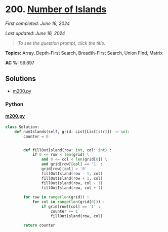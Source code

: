 # 200. [Number of Islands](<https://leetcode.com/problems/number-of-islands>)

*First completed: June 16, 2024*

*Last updated: June 16, 2024*


> *To see the question prompt, click the title.*

**Topics:** Array, Depth-First Search, Breadth-First Search, Union Find, Matrix

**AC %:** 59.697


## Solutions

- [m200.py](<../my-submissions/m200.py>)
### Python
#### [m200.py](<../my-submissions/m200.py>)
```Python
class Solution:
    def numIslands(self, grid: List[List[str]]) -> int:
        counter = 0


        def fillOutIsland(row: int, col: int) :
            if 0 <= row < len(grid) \
                and 0 <= col < len(grid[0]) \
                and grid[row][col] == '1' :
                grid[row][col] = '0'
                fillOutIsland(row - 1, col)
                fillOutIsland(row + 1, col)
                fillOutIsland(row, col - 1)
                fillOutIsland(row, col + 1)
            
        for row in range(len(grid)) :
            for col in range(len(grid[0])) :
                if grid[row][col] == '1' :
                    counter += 1
                    fillOutIsland(row, col)

        return counter
```

